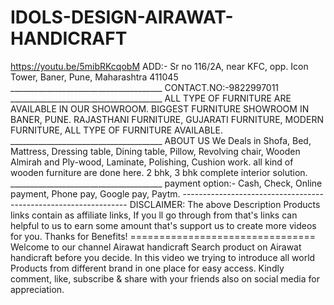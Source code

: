 # IDOLS-DESIGN-AIRAWAT-HANDICRAFT
https://youtu.be/5mibRKcqobM   ADD:- Sr no 116/2A, near KFC, opp. Icon Tower, Baner, Pune, Maharashtra 411045 ______________________________________ CONTACT.NO:-9822997011 ______________________________________ ALL TYPE OF FURNITURE ARE AVAILABLE IN OUR SHOWROOM. BIGGEST FURNITURE SHOWROOM IN BANER, PUNE. RAJASTHANI FURNITURE, GUJARATI FURNITURE, MODERN FURNITURE, ALL TYPE OF FURNITURE AVAILABLE. ______________________________________ ABOUT US We Deals in Shofa, Bed, Mattress, Dressing table, Dining table, Pillow, Revolving chair, Wooden Almirah and Ply-wood, Laminate, Polishing, Cushion work. all kind of wooden furniture are done here. 2 bhk, 3 bhk complete interior solution. ______________________________________ payment option:- Cash, Check, Online payment, Phone pay, Google pay, Paytm. ---------------------------------------------------------------- DISCLAIMER: The above Description Products links contain as affiliate links, If you ll go through from that's links can helpful to us to earn some amount that's support us to create more videos for you. Thanks for Benefits! ================================ Welcome to our channel Airawat handicraft Search product on Airawat handicraft before you decide. In this video we trying to introduce all world Products from different brand in one place for easy access. Kindly comment, like, subscribe &amp; share with your friends also on social media for appreciation.
